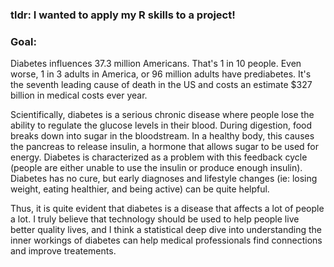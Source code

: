 
### tldr: I wanted to apply my R skills to a project!

### Goal:
Diabetes influences 37.3 million Americans. That's 1 in 10 people. Even worse, 1 in 3 adults in America, or 96 million adults have prediabetes. It's the seventh leading cause of death in the US and costs an estimate $327 billion in medical costs ever year. 

Scientifically, diabetes is a serious chronic disease where people lose the ability to regulate the glucose levels in their blood. 
During digestion, food breaks down into sugar in the bloodstream. In a healthy body, this causes the pancreas to release insulin, a hormone that allows sugar to be used for energy. Diabetes is characterized as a problem with this feedback cycle (people are either unable to use the insulin or produce enough insulin). Diabetes has no cure, but early diagnoses and lifestyle changes (ie: losing weight, eating healthier, and being active) can be quite helpful. 

Thus, it is quite evident that diabetes is a disease that affects a lot of people a lot. I truly believe that technology should be used to help people live better quality lives, and I think a statistical deep dive into understanding the inner workings of diabetes can help medical professionals find connections and improve treatements. 
